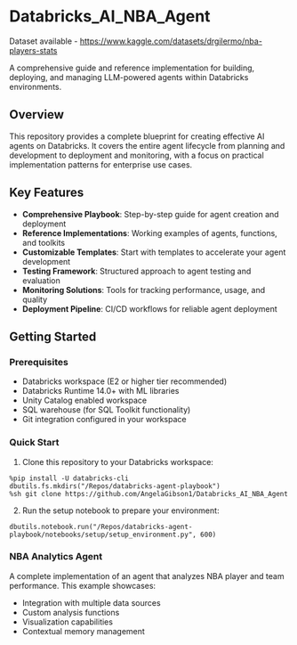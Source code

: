 # Databricks_AI_NBA_Agent

Dataset available - https://www.kaggle.com/datasets/drgilermo/nba-players-stats

A comprehensive guide and reference implementation for building, deploying, and managing LLM-powered agents within Databricks environments.

## Overview

This repository provides a complete blueprint for creating effective AI agents on Databricks. It covers the entire agent lifecycle from planning and development to deployment and monitoring, with a focus on practical implementation patterns for enterprise use cases.

## Key Features

- **Comprehensive Playbook**: Step-by-step guide for agent creation and deployment
- **Reference Implementations**: Working examples of agents, functions, and toolkits
- **Customizable Templates**: Start with templates to accelerate your agent development
- **Testing Framework**: Structured approach to agent testing and evaluation
- **Monitoring Solutions**: Tools for tracking performance, usage, and quality
- **Deployment Pipeline**: CI/CD workflows for reliable agent deployment

## Getting Started

### Prerequisites

- Databricks workspace (E2 or higher tier recommended)
- Databricks Runtime 14.0+ with ML libraries
- Unity Catalog enabled workspace
- SQL warehouse (for SQL Toolkit functionality)
- Git integration configured in your workspace

### Quick Start

1. Clone this repository to your Databricks workspace:

```
%pip install -U databricks-cli
dbutils.fs.mkdirs("/Repos/databricks-agent-playbook")
%sh git clone https://github.com/AngelaGibson1/Databricks_AI_NBA_Agent
```

2. Run the setup notebook to prepare your environment:

```
dbutils.notebook.run("/Repos/databricks-agent-playbook/notebooks/setup/setup_environment.py", 600)
```




### NBA Analytics Agent

A complete implementation of an agent that analyzes NBA player and team performance. This example showcases:

- Integration with multiple data sources
- Custom analysis functions
- Visualization capabilities
- Contextual memory management


